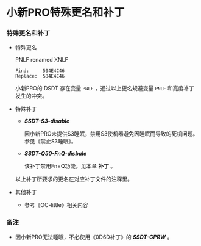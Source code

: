 # 小新PRO特殊更名和补丁

### 特殊更名和补丁

- 特殊更名 
  
  PNLF renamed XNLF
  
  ```
  Find:     504E4C46
  Replace:  584E4C46
  ```
  
  小新PRO的 DSDT 存在变量 `PNLF` ，通过以上更名规避变量 `PNLF` 和亮度补丁发生的冲突。
  
- 特殊补丁 
  
  - ***SSDT-S3-disable***   
  
    因小新PRO未提供S3睡眠，禁用S3使机器避免因睡眠而导致的死机问题。参见《禁止S3睡眠》。
  
  - ***SSDT-Q50-FnQ-disbale***   
  
    该补丁禁用Fn+Q功能。见本章 **补丁** 。
  
  以上补丁所要求的更名在对应补丁文件的注释里。
  
- 其他补丁

    - 参考《OC-little》相关内容

### 备注

- 因小新PRO无法睡眠，不必使用《0D6D补丁》的 ***SSDT-GPRW*** 。
